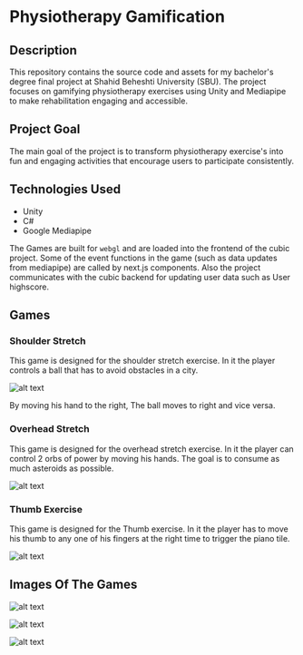 # Physiotherapy Gamification

## Description

This repository contains the source code and assets for my bachelor's degree final project at Shahid Beheshti University (SBU). The project focuses on gamifying physiotherapy exercises using Unity and Mediapipe to make rehabilitation engaging and accessible.

## Project Goal

The main goal of the project is to transform physiotherapy exercise's into fun and engaging activities that encourage users to participate consistently.

## Technologies Used

* Unity
* C#
* Google Mediapipe

The Games are built for `webgl` and are loaded into the frontend of the cubic project. Some of the event functions in the game (such as data updates from mediapipe) are called by next.js components. Also the project communicates with the cubic backend for updating user data such as User highscore.        

## Games

### Shoulder Stretch

This game is designed for the shoulder stretch exercise. In it the player controls a ball that has to avoid obstacles in a city.

![alt text]({CFB80309-5F9E-417D-B9C5-3A1707B04BA5}.png)

By moving his hand to the right, The ball moves to right and vice versa.

### Overhead Stretch

This game is designed for the overhead stretch exercise. In it the player can control 2 orbs of power by moving his hands. The goal is to consume as much asteroids as possible.

![alt text]({56159A40-99D7-4233-8A28-F46388BEF62D}.png)

### Thumb Exercise

This game is designed for the Thumb exercise. In it the player has to move his thumb to any one of his fingers at the right time to trigger the piano tile.

![alt text]({E1BA4739-0B97-4B85-A7B7-65881891CA1B}.png)

## Images Of The Games

![alt text]({C187E554-898B-43C2-AA3C-6EE0B6320D3C}.png)

![alt text]({318A58D0-92AE-48B0-B087-3A0116138A0D}.png)

![alt text]({6EAFCF76-4CA9-4163-9E0D-374C82149721}.png)